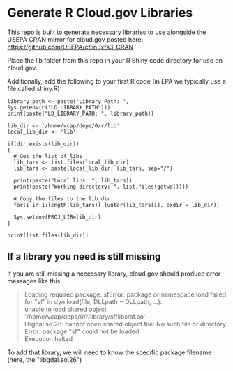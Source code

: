 # Generate R Cloud.gov Libraries
This repo is built to generate necessary libraries to use alongside the
USEPA CRAN mirror for cloud.gov posted here: https://github.com/USEPA/cflinuxfs3-CRAN

Place the lib folder from this repo in your R Shiny code directory for use on cloud.gov.

Additionally, add the following to your first R code (in EPA we typically use a file called shiny.R):
```
library_path <- paste("Library Path: ", Sys.getenv(c("LD_LIBRARY_PATH")))
print(paste("LD_LIBRARY_PATH: ", library_path))

lib_dir <- '/home/vcap/deps/0/r/lib'
local_lib_dir <- 'lib'

if(dir.exists(lib_dir))
{
  # Get the list of libs
  lib_tars <- list.files(local_lib_dir)
  lib_tars <- paste(local_lib_dir, lib_tars, sep="/")

  print(paste("Local libs: ", lib_tars))
  print(paste("Working directory: ", list.files(getwd())))

  # Copy the files to the lib_dir
  for(i in 1:length(lib_tars)) {untar(lib_tars[i], exdir = lib_dir)}

  Sys.setenv(PROJ_LIB=lib_dir)
}

print(list.files(lib_dir))
```
## If a library you need is still missing
If you are still missing a necessary library, cloud.gov should produce error messages like this:

>Loading required package: sfError: package or namespace load failed for "sf" in dyn.load(file, DLLpath = DLLpath, ...):<br/>
unable to load shared object '/home/vcap/deps/0/r/library/sf/libs/sf.so':<br/>
libgdal.so.26: cannot open shared object file: No such file or directory<br/>
Error: package "sf" could not be loaded<br/>
Execution halted

To add that library, we will need to know the specific package filename (here, the "libgdal.so.26")

